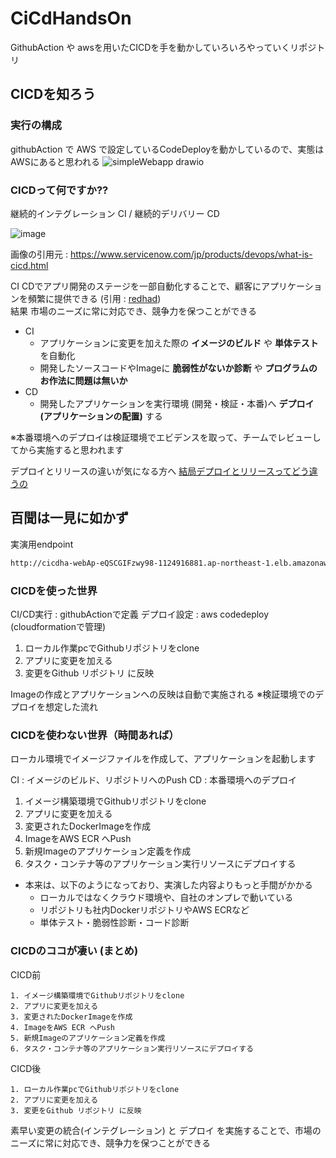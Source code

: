 # CiCdHandsOn
GithubAction や awsを用いたCICDを手を動かしていろいろやっていくリポジトリ

## CICDを知ろう

### 実行の構成

githubAction で AWS で設定しているCodeDeployを動かしているので、実態はAWSにあると思われる
![simpleWebapp drawio](https://github.com/GitEngHar/CiCdHandsOn/assets/119464648/aa731a1d-bc43-4c35-9e22-d2d3663555bd)

### CICDって何ですか??

継続的インテグレーション CI / 継続的デリバリー CD

![image](https://github.com/GitEngHar/CiCdHandsOn/assets/119464648/1bf2fb68-97d2-4da3-a127-a6b73afc46b4)

画像の引用元 : https://www.servicenow.com/jp/products/devops/what-is-cicd.html

CI CDでアプリ開発のステージを一部自動化することで、顧客にアプリケーションを頻繁に提供できる (引用 : [redhad](https://www.redhat.com/ja/topics/devops/what-is-ci-cd))  
結果 市場のニーズに常に対応でき、競争力を保つことができる

- CI
  - アプリケーションに変更を加えた際の **イメージのビルド** や **単体テスト** を自動化
  - 開発したソースコードやImageに **脆弱性がないか診断** や **プログラムのお作法に問題は無いか**
- CD
  - 開発したアプリケーションを実行環境 (開発・検証・本番)へ **デプロイ(アプリケーションの配置)** する

※本番環境へのデプロイは検証環境でエビデンスを取って、チームでレビューしてから実施すると思われます

デプロイとリリースの違いが気になる方へ
<a href='https://zenn.dev/bun913/articles/fa6179472f8f82'>結局デプロイとリリースってどう違うの</a>

## 百聞は一見に如かず

実演用endpoint
```bash
http://cicdha-webAp-eQSCGIFzwy98-1124916881.ap-northeast-1.elb.amazonaws.com
```

### CICDを使った世界

CI/CD実行 : githubActionで定義
デプロイ設定 : aws codedeploy (cloudformationで管理)

1. ローカル作業pcでGithubリポジトリをclone
2. アプリに変更を加える
3. 変更をGithub リポジトリ に反映

Imageの作成とアプリケーションへの反映は自動で実施される
※検証環境でのデプロイを想定した流れ

### CICDを使わない世界（時間あれば）

ローカル環境でイメージファイルを作成して、アプリケーションを起動します

CI : イメージのビルド、リポジトリへのPush
CD : 本番環境へのデプロイ

1. イメージ構築環境でGithubリポジトリをclone
2. アプリに変更を加える
3. 変更されたDockerImageを作成
4. ImageをAWS ECR へPush
5. 新規Imageのアプリケーション定義を作成
6. タスク・コンテナ等のアプリケーション実行リソースにデプロイする

- 本来は、以下のようになっており、実演した内容よりもっと手間がかかる
    - ローカルではなくクラウド環境や、自社のオンプレで動いている
    - リポジトリも社内DockerリポジトリやAWS ECRなど
    - 単体テスト・脆弱性診断・コード診断

### CICDのココが凄い (まとめ)

CICD前
```text
1. イメージ構築環境でGithubリポジトリをclone
2. アプリに変更を加える
3. 変更されたDockerImageを作成
4. ImageをAWS ECR へPush
5. 新規Imageのアプリケーション定義を作成
6. タスク・コンテナ等のアプリケーション実行リソースにデプロイする
```

CICD後
```text
1. ローカル作業pcでGithubリポジトリをclone
2. アプリに変更を加える
3. 変更をGithub リポジトリ に反映
```

素早い変更の統合(インテグレーション) と デプロイ を実施することで、市場のニーズに常に対応でき、競争力を保つことができる
